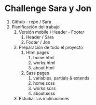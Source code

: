 # Challenge Sara y Jon

1. Github - repo / Sara
2. Planificación del trabajo
    1. Versión mobile / Header - Footer
        1. Header / Sara
        2. Footer / Jon
    2. Preparación de todo el proyecto
        1. Html pages
            1. home.html
            2. works.html
            3. about.html
        2. Sass pages
            1. variables, partials & extends
            2. home.scss
            3. works.scss
            4. about.scss
    3. Estudiar las inclinaciones
